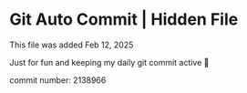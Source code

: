 # Git Auto Commit | Hidden File

This file was added Feb 12, 2025

Just for fun and keeping my daily git commit active 🤪

commit number: 2138966
